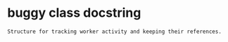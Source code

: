 # buggy class docstring

```text
Structure for tracking worker activity and keeping their references.
```
